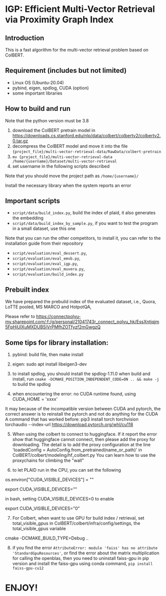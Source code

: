 # IGP: Efficient Multi-Vector Retrieval via Proximity Graph Index
## Introduction
This is a fast algorithm for the multi-vector retrieval problem based on ColBERT.

## Requirement (includes but not limited)

- Linux OS (Ubuntu-20.04)
- pybind, eigen, spdlog, CUDA (option)
- some important libraries 

## How to build and run

Note that the python version must be 3.8

1. download the ColBERT pretrain model in https://downloads.cs.stanford.edu/nlp/data/colbert/colbertv2/colbertv2.0.tar.gz
2. decompress the ColBERT model and move it into the file `{project_file}/multi-vector-retrieval-data/RawData/colbert-pretrain`
3. `mv {project_file}/multi-vector-retrieval-data /home/{username}/Dataset/multi-vector-retrieval`
4. set username in the following scripts described

Note that you should move the project path as `/home/{username}/`

Install the necessary library when the system reports an error

## Important scripts

- `script/data/build_index.py`, build the index of plaid, it also generates the embedding 
- `script/data/build_index_by_sample.py`, if you want to test the program in a small dataset, use this one

Note that you can run the other competitors, to install it, you can refer to the installation guide from their repository

- `script/evaluation/eval_dessert.py`, 
- `script/evaluation/eval_emvb.py`, 
- `script/evaluation/eval_igp.py`, 
- `script/evaluation/eval_muvera.py`,
- `script/evaluation/build_index.py`

## Prebuilt index

We have prepared the prebuild index of the evaluated dataset, i.e., Quora, LoTTE pooled, MS MARCO and HotpotQA, 

Please refer to https://connectpolyu-my.sharepoint.com/:f:/g/personal/21041743r_connect_polyu_hk/EssXntjqjm5FpHiUlXuMXDUBSiVrPMfhZOTfyzf2mGwgzQ

## Some tips for library installation:

1. pybind: build file, then make install

2. eigen: sudo apt install libeigen3-dev

3. to install spdlog, you should install the spdlog-1.11.0
when build and install, run `cmake -DCMAKE_POSITION_INDEPENDENT_CODE=ON .. && make -j` to build the spdlog

4. when encountering the error: no CUDA runtime found, using CUDA_HOME = 'xxxx'

It may because of the incompatible version between CUDA and pytorch, the correct answer is to reinstall the pytorch and not do anything for the CUDA
A command that has worked before:
pip3 install torch torchvision torchaudio --index-url https://download.pytorch.org/whl/cu118

5. When using the colbert to connect to huggingface. If it report the error show that huggingface cannot connect, then please add the proxy for downloading.
The detail is to add the proxy configuration at the line 'loadedConfig  = AutoConfig.from_pretrained(name_or_path)' in ColBERT/colbert/modeling/hf_colbert.py
You can learn how to use the proxychains for climbing the "wall"

6. to let PLAID run in the CPU, you can set the following

 os.environ["CUDA_VISIBLE_DEVICES"] = ""

 export CUDA_VISIBLE_DEVICES=""

 in bash, setting CUDA_VISIBLE_DEVICES=0 to enable

 export CUDA_VISIBLE_DEVICES="0"

7. For Colbert, when want to use GPU for build index / retrieval, set total_visible_gpus in ColBERT/colbert/infra/config/settings, the total_visible_gpus variable

cmake -DCMAKE_BUILD_TYPE=Debug ..

8. if you find the error `AttributeError: module 'faiss' has no attribute 'StandardGpuResources'`, or find the error about the matrix multiplication for calling the openblas, then you need to uninstall faiss-gpu in pip version and install the faiss-gpu using conda command, `pip install faiss-gpu-cu12`

# ENJOY!